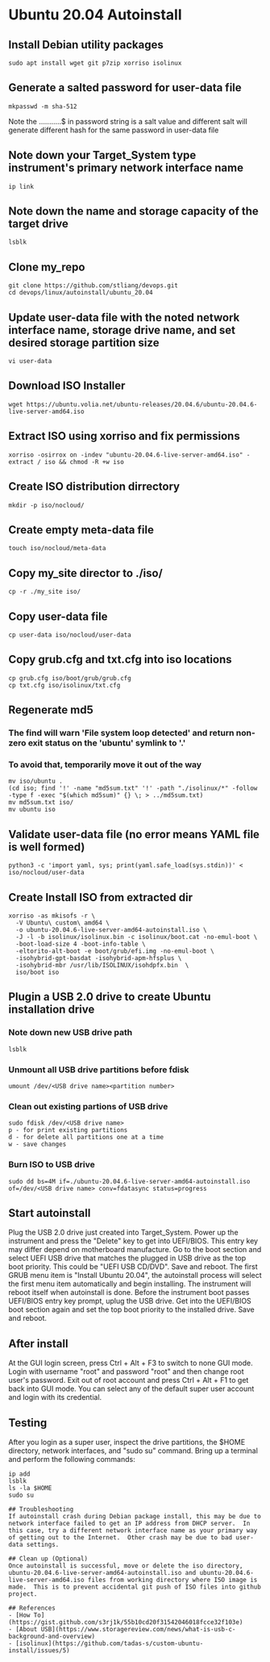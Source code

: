 
# Ubuntu 20.04 Autoinstall

## Install Debian utility packages
```
sudo apt install wget git p7zip xorriso isolinux
```

## Generate a salted password for user-data file
```
mkpasswd -m sha-512
```
Note the $.$..........$ in password string is a salt value and different salt will generate different hash for the same password in user-data file

## Note down your Target_System type instrument's primary network interface name
```
ip link
```

## Note down the name and storage capacity of the target drive
```
lsblk
```

## Clone my_repo
```
git clone https://github.com/stliang/devops.git
cd devops/linux/autoinstall/ubuntu_20.04
```

## Update user-data file with the noted network interface name, storage drive name, and set desired storage partition size
```
vi user-data
```

## Download ISO Installer
```
wget https://ubuntu.volia.net/ubuntu-releases/20.04.6/ubuntu-20.04.6-live-server-amd64.iso
```

## Extract ISO using xorriso and fix permissions
```
xorriso -osirrox on -indev "ubuntu-20.04.6-live-server-amd64.iso" -extract / iso && chmod -R +w iso
```

## Create ISO distribution dirrectory
```
mkdir -p iso/nocloud/
```

## Create empty meta-data file
```
touch iso/nocloud/meta-data
```

## Copy my_site director to ./iso/
```
cp -r ./my_site iso/
```

## Copy user-data file
```
cp user-data iso/nocloud/user-data
```

## Copy grub.cfg and txt.cfg into iso locations
```
cp grub.cfg iso/boot/grub/grub.cfg
cp txt.cfg iso/isolinux/txt.cfg
```

## Regenerate md5
### The find will warn 'File system loop detected' and return non-zero exit status on the 'ubuntu' symlink to '.'
### To avoid that, temporarily move it out of the way
```
mv iso/ubuntu .
(cd iso; find '!' -name "md5sum.txt" '!' -path "./isolinux/*" -follow -type f -exec "$(which md5sum)" {} \; > ../md5sum.txt)
mv md5sum.txt iso/
mv ubuntu iso
```

## Validate user-data file (no error means YAML file is well formed)
```
python3 -c 'import yaml, sys; print(yaml.safe_load(sys.stdin))' < iso/nocloud/user-data
```

## Create Install ISO from extracted dir
```
xorriso -as mkisofs -r \
  -V Ubuntu\ custom\ amd64 \
  -o ubuntu-20.04.6-live-server-amd64-autoinstall.iso \
  -J -l -b isolinux/isolinux.bin -c isolinux/boot.cat -no-emul-boot \
  -boot-load-size 4 -boot-info-table \
  -eltorito-alt-boot -e boot/grub/efi.img -no-emul-boot \
  -isohybrid-gpt-basdat -isohybrid-apm-hfsplus \
  -isohybrid-mbr /usr/lib/ISOLINUX/isohdpfx.bin  \
  iso/boot iso
 ```
  
## Plugin a USB 2.0 drive to create Ubuntu installation drive
### Note down new USB drive path
```
lsblk
```

### Unmount all USB drive partitions before fdisk
```
umount /dev/<USB drive name><partition number>
```

### Clean out existing partions of USB drive
```
sudo fdisk /dev/<USB drive name>
p - for print existing partitions
d - for delete all partitions one at a time
w - save changes
```

### Burn ISO to USB drive
```
sudo dd bs=4M if=./ubuntu-20.04.6-live-server-amd64-autoinstall.iso of=/dev/<USB drive name> conv=fdatasync status=progress
```

## Start autoinstall
Plug the USB 2.0 drive just created into Target_System. Power up the instrument and press the "Delete" key to get into UEFI/BIOS.  This entry key may differ depend on motherboard manufacture.  Go to the boot section and select UEFI USB drive that matches the plugged in USB drive as the top boot priority.  This could be "UEFI USB CD/DVD".  Save and reboot.  The first GRUB menu item is "Install Ubuntu 20.04", the autoinstall process will select the first menu item automatically and begin installing.  The instrument will reboot itself when autoinstall is done.  Before the instrument boot passes UEFI/BIOS entry key prompt, uplug the USB drive.  Get into the UEFI/BIOS boot section again and set the top boot priority to the installed drive.  Save and reboot.

## After install
At the GUI login screen, press Ctrl + Alt + F3 to switch to none GUI mode.  Login with username "root" and password "root" and then change root user's password.  Exit out of root account and press Ctrl + Alt + F1 to get back into GUI mode.  You can select any of the default super user account and login with its credential.

## Testing
After you login as a super user, inspect the drive partitions, the $HOME directory, network interfaces, and "sudo su" command.  Bring up a terminal and perform the following commands:
```
ip add
lsblk
ls -la $HOME
sudo su

## Troubleshooting
If autoinstall crash during Debian package install, this may be due to network interface failed to get an IP address from DHCP server.  In this case, try a different network interface name as your primary way of getting out to the Internet.  Other crash may be due to bad user-data settings.

## Clean up (Optional)
Once autoinstall is successful, move or delete the iso directory, ubuntu-20.04.6-live-server-amd64-autoinstall.iso and ubuntu-20.04.6-live-server-amd64.iso files from working directory where ISO image is made.  This is to prevent accidental git push of ISO files into github project.

## References
- [How To](https://gist.github.com/s3rj1k/55b10cd20f31542046018fcce32f103e)
- [About USB](https://www.storagereview.com/news/what-is-usb-c-background-and-overview)
- [isolinux](https://github.com/tadas-s/custom-ubuntu-install/issues/5)
